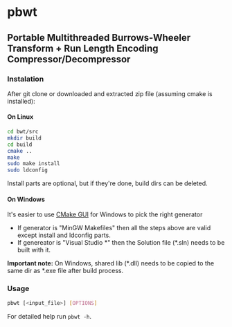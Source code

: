 # pbwt

## Portable Multithreaded Burrows-Wheeler Transform + Run Length Encoding Compressor/Decompressor

### Instalation

After git clone or downloaded and extracted zip file (assuming cmake is installed):

#### On Linux

```sh
cd bwt/src
mkdir build
cd build
cmake ..
make
sudo make install
sudo ldconfig
```

Install parts are optional, but if they're done, build dirs can be deleted.

#### On Windows

It's easier to use [CMake GUI](https://cmake.org/download/) for Windows to pick the right generator

- If generator is "MinGW Makefiles" then all the steps above are valid except install and ldconfig parts.
- If genereator is "Visual Studio \*" then the Solution file (\*.sln) needs to be built with it.

**Important note:** On Windows, shared lib (\*.dll) needs to be copied to the same dir as \*.exe file after build process.

### Usage

```sh
pbwt [<input_file>] [OPTIONS]
```

For detailed help run `pbwt -h`.
